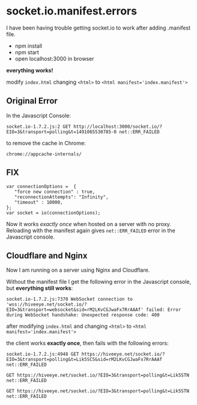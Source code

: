 # socket.io.manifest.errors

I have been having trouble getting socket.io to work after adding .manifest file.  

- npm install
- npm start
- open localhost:3000 in browser

**everything works!**

modify ```index.html```
changing 
```<html>```
to
```<html manifest='index.manifest'>```

## Original Error
In the Javascript Console:

```
socket.io-1.7.2.js:2 GET http://localhost:3000/socket.io/?EIO=3&transport=polling&t=1491065530785-0 net::ERR_FAILED
```

to remove the cache in Chrome:
```
chrome://appcache-internals/
```

## FIX

```
var connectionOptions =  {
   "force new connection" : true,
   "reconnectionAttempts": "Infinity",
   "timeout" : 10000,
};
var socket = io(connectionOptions);
```

Now it works *exactly once* when hosted on a server with no proxy.  Reloading with the manifest again gives ```net::ERR_FAILED``` error in the Javascript console.

## Cloudflare and Nginx

Now I am running on a server using Nginx and Cloudflare.

Without the manifest file I get the following error in the Javascript console, but **everything still works**:

``` 
socket.io-1.7.2.js:7370 WebSocket connection to 'wss://hiveeye.net/socket.io/?EIO=3&transport=websocket&sid=rM2LKvCGJwaFx7RrAAAf' failed: Error during WebSocket handshake: Unexpected response code: 400
```

after modifying ```index.html```
and changing 
```<html>```
to
```<html manifest='index.manifest'>```

the client works **exactly once**, then fails with the following errors:

```
socket.io-1.7.2.js:4948 GET https://hiveeye.net/socket.io/?EIO=3&transport=polling&t=Lik5SC5&sid=rM2LKvCGJwaFx7RrAAAf net::ERR_FAILED

GET https://hiveeye.net/socket.io/?EIO=3&transport=polling&t=Lik5STN net::ERR_FAILED

GET https://hiveeye.net/socket.io/?EIO=3&transport=polling&t=Lik5STN net::ERR_FAILED
```
